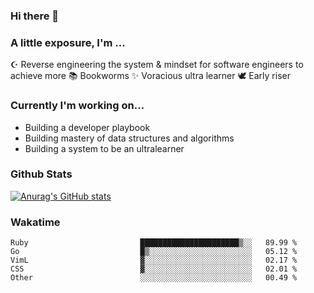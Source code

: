 ### Hi there 👋
### A little exposure, I'm ...

☪ Reverse engineering the system & mindset for software engineers to achieve more 
📚 Bookworms 
✨ Voracious ultra learner 
🕊 Early riser

<!--
**bitethecode/bitethecode** is a ✨ _special_ ✨ repository because its `README.md` (this file) appears on your GitHub profile.

Here are some ideas to get you started:

- 🔭 I’m currently working on ...
- 🌱 I’m currently learning ...
- 👯 I’m looking to collaborate on ...
- 🤔 I’m looking for help with ...
- 💬 Ask me about ...
- 📫 How to reach me: ...
- 😄 Pronouns: ...
- ⚡ Fun fact: ...
-->


### Currently I'm working on... 
- Building a developer playbook
- Building mastery of data structures and algorithms
- Building a system to be an ultralearner

### Github Stats
[![Anurag's GitHub stats](https://github-readme-stats.vercel.app/api?username=bitethecode)](https://github.com/anuraghazra/github-readme-stats)

### Wakatime
<!--START_SECTION:waka-->

```text
Ruby                         ██████████████████████▒░░   89.99 %
Go                           █▒░░░░░░░░░░░░░░░░░░░░░░░   05.12 %
VimL                         ▓░░░░░░░░░░░░░░░░░░░░░░░░   02.17 %
CSS                          ▓░░░░░░░░░░░░░░░░░░░░░░░░   02.01 %
Other                        ░░░░░░░░░░░░░░░░░░░░░░░░░   00.49 %
```

<!--END_SECTION:waka-->
